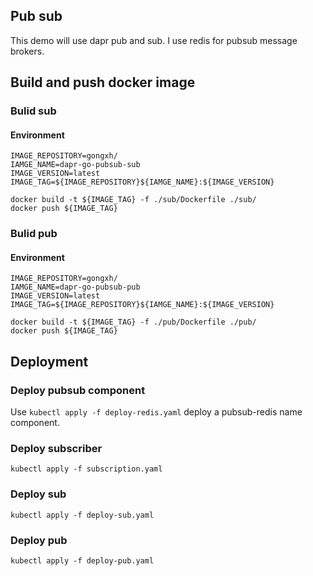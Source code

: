 ## Pub sub
This demo will use dapr pub and sub. I use redis for pubsub message brokers.

## Build and push docker image
### Bulid sub
#### Environment
```
IMAGE_REPOSITORY=gongxh/
IAMGE_NAME=dapr-go-pubsub-sub
IMAGE_VERSION=latest
IMAGE_TAG=${IMAGE_REPOSITORY}${IAMGE_NAME}:${IMAGE_VERSION}
```
```shell
docker build -t ${IMAGE_TAG} -f ./sub/Dockerfile ./sub/
docker push ${IMAGE_TAG}
```

### Bulid pub
#### Environment
```
IMAGE_REPOSITORY=gongxh/
IAMGE_NAME=dapr-go-pubsub-pub
IMAGE_VERSION=latest
IMAGE_TAG=${IMAGE_REPOSITORY}${IAMGE_NAME}:${IMAGE_VERSION}
```
```shell
docker build -t ${IMAGE_TAG} -f ./pub/Dockerfile ./pub/
docker push ${IMAGE_TAG}
```

## Deployment
### Deploy pubsub component
Use `kubectl apply -f deploy-redis.yaml` deploy a pubsub-redis name component.
### Deploy subscriber
`kubectl apply -f subscription.yaml`
### Deploy sub
`kubectl apply -f deploy-sub.yaml`
### Deploy pub
`kubectl apply -f deploy-pub.yaml`